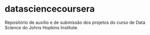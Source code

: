 # datasciencecoursera
Repositório de auxílio e de submissão dos projetos do curso de Data Science do Johns Hopkins Institute.
